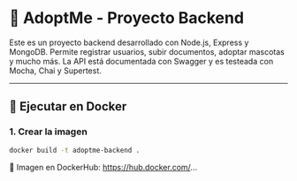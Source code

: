 # 🐾 AdoptMe - Proyecto Backend

Este es un proyecto backend desarrollado con Node.js, Express y MongoDB. Permite registrar usuarios, subir documentos, adoptar mascotas y mucho más. La API está documentada con Swagger y es testeada con Mocha, Chai y Supertest.

---

## 🚀 Ejecutar en Docker

### 1. Crear la imagen

```bash
docker build -t adoptme-backend .
```

🔗 Imagen en DockerHub: https://hub.docker.com/...
